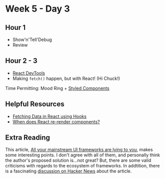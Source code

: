# Week 5 - Day 3

## Hour 1

* Show'n'Tell'Debug
* Review

## Hour 2 - 3

* [React DevTools](https://react.dev/learn/react-developer-tools)
* Making `fetch()` happen, but with React! (Hi Chuck!)

Time Permitting: Mood Ring + [Styled Components](https://styled-components.com/)

## Helpful Resources

* [Fetching Data in React using Hooks](https://blog.bitsrc.io/fetching-data-in-react-using-hooks-c6fdd71cb24a)
* [When does React re-render components?](https://felixgerschau.com/react-rerender-components/)

## Extra Reading

This article, [All your mainstream UI frameworks are lying to you](https://moonthought.github.io/posts/all-your-mainstream-ui-frameworks-are-lying-to-you/), makes some interesting points.  I don't agree with all of them, and personally think the author's proposed solution is...not great? But, there are some valid criticisms with regards to the ecosystem of frameworks. In addtition, there is a fascinating [discussion on Hacker News](https://news.ycombinator.com/item?id=37656257) about the article.
